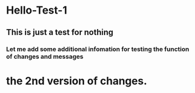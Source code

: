 # Hello-Test-1

## This is just a test for nothing

### Let me add some additional infomation for testing the function of changes and messages

# the 2nd version of changes.
